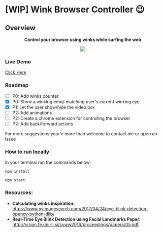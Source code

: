 # [WIP] Wink Browser Controller :wink:

## Overview
<p align='center'><b> Control your browser using winks while surfing the web</b></p>
<p align='center'>
  <img src='https://media.giphy.com/media/Dwir9iYfVSTDJ5igJH/giphy.gif'/>
</p>

### Live Demo
[Click Here](https://wink-browser-controller.herokuapp.com)

### Roadmap
- [ ] P0: Add winks counter.
- [x] P0: Show a winking emoji matching user's current winking eye
- [x] P1: Let the user show/hide the video box
- [ ] P2: Add animations
- [ ] P2: Create a chrome extension for controlling the browser
- [ ] P2: Add back/forward actions

For more suggestions your'e more than welcome to contact me or open an issue

### How to run locally
In your terminal run the commands below:

`npm install`

`npm start`

### Resources:
- **Calculating winks inspiration:** https://www.pyimagesearch.com/2017/04/24/eye-blink-detection-opencv-python-dlib/
- **Real-Time Eye Blink Detection using Facial Landmarks Paper:** http://vision.fe.uni-lj.si/cvww2016/proceedings/papers/05.pdf

